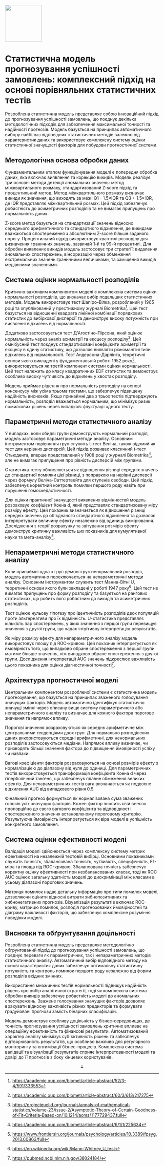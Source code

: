 <img src="https://r2cdn.perplexity.ai/pplx-full-logo-primary-dark%402x.png" class="logo" width="120"/>

# Статистична модель прогнозування успішності замовлень: комплексний підхід на основі порівняльних статистичних тестів

Розроблена статистична модель представляє собою інноваційний підхід до прогнозування успішності замовлень, що поєднує декілька методологічних підходів для забезпечення максимальної точності та надійності прогнозів. Модель базується на принципах автоматичного вибору найбільш відповідних статистичних методів залежно від характеристик даних та використовує комплексну систему оцінки статистичної значущості факторів для побудови прогностичної системи.

## Методологічна основа обробки даних

Фундаментальним етапом функціонування моделі є попередня обробка даних, яка включає виявлення та корекцію викидів. Модель реалізує три основні методи детекції аномальних значень: метод міжквартильного розмаху, стандартизований Z-score підхід та процентильний метод. Метод міжквартильного розмаху визначає викиди як значення, що виходять за межі Q1 - 1.5×IQR та Q3 + 1.5×IQR, де IQR представляє міжквартильний розмах. Цей підхід забезпечує робастність до асиметричних розподілів та не вимагає припущень про нормальність даних.

Z-score метод базується на стандартизації значень відносно середнього арифметичного та стандартного відхилення, де викидами вважаються спостереження з абсолютним Z-score більше заданого порогу. Процентильний підхід використовує квантилі розподілу для визначення граничних значень, зазвичай 1-й та 99-й процентилі. Для обробки виявлених викидів модель застосовує три стратегії: видалення аномальних спостережень, вінсоризацію через обмеження екстремальних значень граничними величинами, та заміщення викидів медіанними значеннями.

## Система оцінки нормальності розподілів

Критично важливим компонентом моделі є комплексна система оцінки нормальності розподілів, що визначає вибір подальших статистичних методів. Модель використовує тест Шапіро-Вілка, розроблений у 1965 році та опублікований у престижному журналі Biometrika[^20]. Цей тест базується на відношенні квадрата лінійної комбінації порядкових статистик до вибіркової дисперсії та демонструє високу потужність при виявленні відхилень від нормальності.

Додатково застосовується тест Д'Агостіно-Пірсона, який оцінює нормальність через аналіз асиметрії та ексцесу розподілу[^6]. Цей омнібусний тест поєднує стандартизовані коефіцієнти асиметрії та ексцесу в єдину статистику, що дозволяє виявляти різноманітні типи відхилень від нормальності. Тест Андерсона-Дарлінга, теоретичні основи якого викладені у фундаментальній роботі 1952 року[^10], використовується як третій компонент системи оцінки нормальності. Цей тест належить до класу квадратичних EDF статистик та демонструє особливо високу чутливість до відхилень у хвостах розподілу.

Модель приймає рішення про нормальність розподілу на основі консенсусу між усіма трьома тестами, що забезпечує підвищену надійність висновків. Якщо принаймні два з трьох тестів підтверджують нормальність, розподіл вважається нормальним, що мінімізує ризик помилкових рішень через випадкові флуктуації одного тесту.

## Параметричні методи статистичного аналізу

У випадках, коли обидві групи демонструють нормальний розподіл, модель застосовує параметричні методи аналізу. Основним інструментом порівняння груп служить t-тест Веліча, також відомий як тест для нерівних дисперсій. Цей підхід розвиває класичний t-тест Стьюдента, вперше представлений у 1908 році у журналі Biometrika[^12], але не вимагає припущення про рівність дисперсій між групами.

Статистика тесту обчислюється як відношення різниці середніх значень до стандартної помилки цієї різниці, з поправкою на нерівні дисперсії через формулу Веліча-Саттертвейта для ступенів свободи. Цей підхід забезпечує коректний контроль помилки першого роду навіть при порушенні гомоскедастичності.

Для оцінки практичної значущості виявлених відмінностей модель розраховує коефіцієнт Коена d, який представляє стандартизовану міру розміру ефекту. Цей показник визначається як відношення різниці середніх значень до об'єднаного стандартного відхилення та дозволяє інтерпретувати величину ефекту незалежно від одиниць вимірювання. Дослідження з теорії розрахунку та звітування розмірів ефекту демонструє критичну важливість цих показників для кумулятивної науки та мета-аналізу[^11].

## Непараметричні методи статистичного аналізу

Коли принаймні одна з груп демонструє ненормальний розподіл, модель автоматично переключається на непараметричні методи аналізу. Основним інструментом служить тест Манна-Вітні U, теоретичні основи якого були закладені у роботі 1947 року[^9]. Цей тест не вимагає припущень про форму розподілу та базується на рангових статистиках, що робить його робастним до викидів та асиметричних розподілів.

Тест оцінює нульову гіпотезу про ідентичність розподілів двох популяцій проти альтернативи про їх відмінність. U-статистика представляє кількість пар спостережень, у яких значення з першої групи перевищує значення з другої групи, що надає інтуїтивну інтерпретацію результатів.

Як міру розміру ефекту для непараметричного аналізу модель використовує площу під ROC-кривою. Цей показник інтерпретується як ймовірність того, що випадково обране спостереження з першої групи матиме більше значення, ніж випадково обране спостереження з другої групи. Дослідження інтерпретації AUC значень підкреслює важливість цього показника для оцінки діагностичної точності[^8].

## Архітектура прогностичної моделі

Центральним компонентом розробленої системи є статистична модель прогнозування, що базується на принципах зваженого голосування значущих факторів. Модель автоматично ідентифікує статистично значущі змінні через описану вище систему параметричного або непараметричного аналізу та визначає для кожного фактора порогове значення та напрямок впливу.

Порогові значення розраховуються як середнє арифметичне між центральними тенденціями двох груп. Для нормально розподілених даних використовуються середні арифметичні, для ненормальних розподілів застосовуються медіани. Напрямок впливу визначає, чи призводять більші значення фактора до підвищення ймовірності успіху чи навпаки.

Вагові коефіцієнти факторів розраховуються на основі розмірів ефекту з нормалізацією до діапазону від нуля до одиниці. Для параметричних тестів використовується трансформація коефіцієнта Коена d через гіперболічний тангенс, що забезпечує плавне обмеження великих ефектів. Для непараметричних тестів вага визначається як подвоєне відхилення AUC від випадкового рівня 0.5.

Фінальний прогноз формується як нормалізована сума зважених голосів усіх значущих факторів. Кожен фактор вносить свій внесок пропорційно до свого вагового коефіцієнта та відповідності спостереженого значення встановленому пороговому критерію. Результуюча ймовірність інтерпретується як віра моделі в успішність конкретного замовлення.

## Система оцінки ефективності моделі

Валідація моделі здійснюється через комплексну систему метрик ефективності на незалежній тестовій вибірці. Основними показниками служать точність, збалансована точність, чутливість, специфічність, F1-міра та площа під ROC-кривою. Збалансована точність забезпечує коректну оцінку ефективності при незбалансованих класах, тоді як ROC AUC оцінює загальну здатність моделі до дискримінації між класами в усьому діапазоні порогових значень.

Матриця помилок надає детальну інформацію про типи помилок моделі, дозволяючи оцінити відносні витрати хибнопозитивних та хибнонегативних прогнозів. Візуалізація результатів включає ROC-криву, матрицю помилок, розподіл прогнозованих ймовірностей та діаграму важливості факторів, що забезпечує комплексне розуміння поведінки моделі.

## Висновки та обґрунтування доцільності

Розроблена статистична модель представляє методологічно обґрунтований підхід до прогнозування успішності замовлень, що поєднує переваги як параметричних, так і непараметричних методів статистичного аналізу. Автоматичний вибір відповідного методу на основі характеристик даних забезпечує оптимальну статистичну потужність та контроль помилок першого роду незалежно від форми розподілів вхідних змінних.

Використання множинних тестів нормальності підвищує надійність рішень про вибір аналітичної стратегії, тоді як комплексна система обробки викидів забезпечує робастність моделі до аномальних спостережень. Зважене голосування значущих факторів дозволяє врахувати відносну важливість різних предикторів та формувати градуйовані прогнози замість бінарних класифікацій.

Модель демонструє особливу доцільність у бізнес-середовищах, де точність прогнозування успішності замовлень критично впливає на операційну ефективність та фінансові результати. Автоматизований характер аналізу мінімізує суб'єктивність рішень та забезпечує відтворюваність результатів, що особливо важливо для регулярного моніторингу та оптимізації бізнес-процесів. Комплексна система валідації та візуалізації результатів сприяє інтерпретованості моделі та довірі до її прогнозів з боку кінцевих користувачів.

<div style="text-align: center">⁂</div>

[^1]: statistichna-model.md

[^2]: https://www.scirp.org/reference/referencespapers

[^3]: https://search.r-project.org/CRAN/refmans/Rita/html/DPTest.html

[^4]: https://en.wikipedia.org/wiki/Anderson–Darling_test

[^5]: https://en.wikipedia.org/wiki/Student's_t-test

[^6]: https://academic.oup.com/biomet/article-abstract/60/3/613/217275

[^7]: https://onlinelibrary.wiley.com/doi/10.1002/bimj.4710230408

[^8]: https://pubmed.ncbi.nlm.nih.gov/38024184/

[^9]: https://en.wikipedia.org/wiki/Mann–Whitney_U_test

[^10]: https://projecteuclid.org/journals/annals-of-mathematical-statistics/volume-23/issue-2/Asymptotic-Theory-of-Certain-Goodness-of-Fit-Criteria-Based-on/10.1214/aoms/1177729437.full

[^11]: https://www.frontiersin.org/journals/psychology/articles/10.3389/fpsyg.2013.00863/full

[^12]: https://academic.oup.com/biomet/article-abstract/6/1/1/225634

[^13]: https://en.wikipedia.org/wiki/Shapiro–Wilk_test

[^14]: https://en.wikipedia.org/wiki/D'Agostino's_K-squared_test

[^15]: https://academic.oup.com/biomet/issue/60/3

[^16]: https://www.science.org/doi/10.1126/science.200.4338.195.a

[^17]: http://citebay.com/how-to-cite/shapiro-wilk-test/

[^18]: https://sit.stat.gov.pl/Article/165

[^19]: https://pmc.ncbi.nlm.nih.gov/articles/PMC1332871/

[^20]: https://academic.oup.com/biomet/article-abstract/52/3-4/591/336553

[^21]: https://sk.sagepub.com/ency/edvol/socialscience/chpt/shapirowilk-test

[^22]: https://www.jstor.org/stable/2333709

[^23]: https://onlinelibrary.wiley.com/doi/10.1155/2020/6662389

[^24]: https://www.dcscience.net/Student-t-1908.pdf

[^25]: https://www.jstor.org/stable/2331554

[^26]: https://doi.org/10.1007/978-0-387-32833-1_395

[^27]: https://www.jstor.org/stable/2335012

[^28]: https://www.sciencepublishinggroup.com/article/10012567

[^29]: https://www.jstor.org/stable/i315475

[^30]: https://bibliotekanauki.pl/articles/11542197

[^31]: https://www.jstor.org/stable/2346818

[^32]: https://journals.sagepub.com/doi/10.1177/014662167800200115

[^33]: https://www.sciencedirect.com/science/article/pii/S0031320396001422

[^34]: https://projecteuclid.org/journals/annals-of-mathematical-statistics/volume-18/issue-1/On-a-Test-of-Whether-one-of-Two-Random-Variables/10.1214/aoms/1177730491.full

[^35]: https://projecteuclid.org/journals/annals-of-mathematical-statistics/volume-34/issue-2/On-the-Efficiency-of-Two-sample-Mann-Whitney-Test-for/10.1214/aoms/1177704173.full

[^36]: https://seismo.berkeley.edu/~kirchner/eps_120/Odds_n_ends/Students_original_paper.pdf

[^37]: https://www.tandfonline.com/doi/abs/10.1198/016214508000000030

[^38]: https://x.com/emulenews/status/713430710208634881

[^39]: https://www.bibsonomy.org/bibtex/1558d11e907d49b1168b97b7dbb64a0c6/sb3000

[^40]: https://sk.sagepub.com/ency/edvol/download/researchdesign/chpt/probable-error-a-mean-the.pdf

[^41]: https://www.sciencedirect.com/science/article/pii/0378375894900957

[^42]: https://osf.io/6zxd2/download?version=1\&displayName=Lakens_-_Calculating_and_Reporting_Effect_Sizes_to_Facilitate_Cumulative_Science-2014-01-23T03%3A16%3A28.307000%2B00%3A00.pdf

[^43]: https://osf.io/ixgcd/

[^44]: https://lakens.github.io/statistical_inferences/06-effectsize.html

[^45]: https://www.scilit.com/publications/bf2ceb25f057c7d4458d6a508fd8defe

[^46]: https://www.jstor.org/stable/i315351

[^47]: https://www.jstor.org/stable/2332510

[^48]: https://www.bibsonomy.org/bibtex/2e0c6e346a4594eb8f0bc71a6e65366fb/jwbowers

[^49]: https://pmc.ncbi.nlm.nih.gov/articles/PMC10664195/

[^50]: https://arxiv.org/abs/2103.11357

[^51]: https://academiccommons.columbia.edu/doi/10.7916/d8-tahp-4d12/download

[^52]: https://onlinelibrary.wiley.com/doi/abs/10.1002/9780470479216.corpsy0524

[^53]: https://ru.wikipedia.org/wiki/U-критерий_%D0%9C%D0%B0%D0%BD%D0%BD%D0%B0_%E2%80%94_%D0%A3%D0%B8%D1%82%D0%BD%D0%B8

[^54]: https://pubmed.ncbi.nlm.nih.gov/16140715/

[^55]: https://personal.morris.umn.edu/~jongmink/Stat2611/s1.pdf

[^56]: https://www.scholars.northwestern.edu/en/publications/on-students-1908-article-the-probable-error-of-a-mean

[^57]: https://projecteuclid.org/journals/annals-of-mathematical-statistics/volume-23/issue-2

[^58]: http://www.thibault.laurent.free.fr/presentation inge_stat/slides2021_04_16/AD.html

[^59]: https://pubmed.ncbi.nlm.nih.gov/24324449/

[^60]: https://sites.google.com/site/lakens2/effect-sizes

[^61]: https://pmc.ncbi.nlm.nih.gov/articles/PMC5502906/

[^62]: https://www.psychometrica.de/effect_size.html

[^63]: https://sci-hub.se/10.2307/2331554

[^64]: https://en.wikipedia.org/wiki/Welch's_t-test

[^65]: https://pubmed.ncbi.nlm.nih.gov/7501755/

[^66]: https://zeta-project.eu/en/keyness-measures/welchs-t-test/

[^67]: https://dergipark.org.tr/en/download/article-file/3374296

[^68]: https://rips-irsp.com/articles/10.5334/irsp.82

